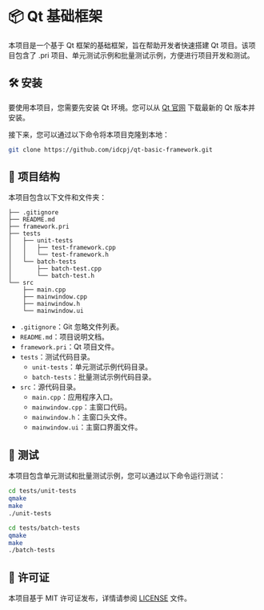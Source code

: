 # 📦 Qt 基础框架

本项目是一个基于 Qt 框架的基础框架，旨在帮助开发者快速搭建 Qt 项目。该项目包含了 .pri 项目、单元测试示例和批量测试示例，方便进行项目开发和测试。

## 🛠️ 安装

要使用本项目，您需要先安装 Qt 环境。您可以从 [Qt 官网](https://www.qt.io/download) 下载最新的 Qt 版本并安装。

接下来，您可以通过以下命令将本项目克隆到本地：

```bash
git clone https://github.com/idcpj/qt-basic-framework.git
```

## 📁 项目结构

本项目包含以下文件和文件夹：

```
├── .gitignore
├── README.md
├── framework.pri
├── tests
│   ├── unit-tests
│   │   ├── test-framework.cpp
│   │   └── test-framework.h
│   └── batch-tests
│       ├── batch-test.cpp
│       └── batch-test.h
└── src
    ├── main.cpp
    ├── mainwindow.cpp
    ├── mainwindow.h
    └── mainwindow.ui
```

- `.gitignore`：Git 忽略文件列表。
- `README.md`：项目说明文档。
- `framework.pri`：Qt 项目文件。
- `tests`：测试代码目录。
    - `unit-tests`：单元测试示例代码目录。
    - `batch-tests`：批量测试示例代码目录。
- `src`：源代码目录。
    - `main.cpp`：应用程序入口。
    - `mainwindow.cpp`：主窗口代码。
    - `mainwindow.h`：主窗口头文件。
    - `mainwindow.ui`：主窗口界面文件。

## 🧪 测试

本项目包含单元测试和批量测试示例，您可以通过以下命令运行测试：

```bash
cd tests/unit-tests
qmake
make
./unit-tests
```

```bash
cd tests/batch-tests
qmake
make
./batch-tests
```

## 📝 许可证

本项目基于 MIT 许可证发布，详情请参阅 [LICENSE](./LICENSE) 文件。